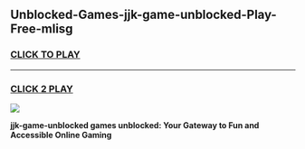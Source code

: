 
## Unblocked-Games-jjk-game-unblocked-Play-Free-mlisg
<h3>
<a href="https://premium76.site?title=jjk-game-unblocked&ref=15A">CLICK TO PLAY</a></h3>
<hr>

<h3>
<a href="https://premium76.site?title=jjk-game-unblocked&ref=15A">CLICK 2 PLAY</a>
  
</h3>

<a href="https://premium76.site?title=jjk-game-unblocked&ref=15A"><img src="https://clearcache.store/games.png"></a>


**jjk-game-unblocked games unblocked: Your Gateway to Fun and Accessible Online Gaming**
